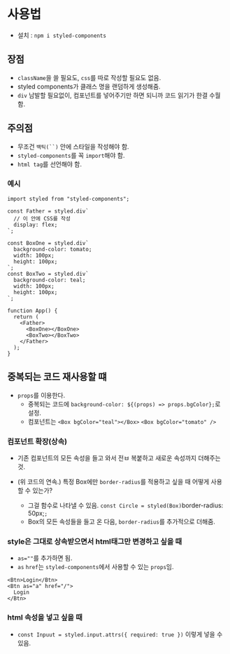 # 사용법
- 설치 : `npm i styled-components`

## 장점
- `className`을 쓸 필요도, `css`를 따로 작성할 필요도 없음.
- styled components가 클래스 명을 랜덤하게 생성해줌.
- `div` 남발할 필요없이, 컴포넌트를 넣어주기만 하면 되니까 코드 읽기가 한결 수월함.

## 주의점
- 무조건 `백틱(``)` 안에 스타일을 작성해야 함.
- `styled-components`를 꼭 `import`해야 함.
- `html tag`를 선언해야 함.

### 예시

```
import styled from "styled-components";

const Father = styled.div`
  // 이 안에 CSS를 작성
  display: flex;
`;

const BoxOne = styled.div`
  background-color: tomato;
  width: 100px;
  height: 100px;
`;
const BoxTwo = styled.div`
  background-color: teal;
  width: 100px;
  height: 100px;
`;

function App() {
  return (
    <Father>
      <BoxOne></BoxOne>
      <BoxTwo></BoxTwo>
    </Father>
  );
}
```

## 중복되는 코드 재사용할 떄
- `props`를 이용한다.
  - 중복되는 코드에 `background-color: ${(props) => props.bgColor};`로 설정.
  - 컴포넌트는 `<Box bgColor="teal"></Box>` `<Box bgColor="tomato" />`

### 컴포넌트 확장(상속)
- 기존 컴포넌트의 모든 속성을 들고 와서 전ㅂ 복붙하고 새로운 속성까지 더해주는 것.

- (위 코드의 연속.) 특정 Box에만 `border-radius`를 적용하고 싶을 때 어떻게 사용할 수 있는가?
  - 그걸 함수로 나타낼 수 있음. `const Circle = styled(Box)`border-radius: 50px;`;`
  - Box의 모든 속성들을 들고 온 다음, `border-radius`를 추가적으로 더해줌.

### style은 그대로 상속받으면서 html태그만 변경하고 싶을 때
- `as=""`를 추가하면 됨.
- `as` `href`는 `styled-components`에서 사용할 수 있는 `props`임.
```
<Btn>Login</Btn>
<Btn as="a" href="/">
  Login
</Btn>
 ```
 
 ### html 속성을 넣고 싶을 때
 - `const Inpuut = styled.input.attrs({ required: true })` 이렇게 넣을 수 있음.
 
